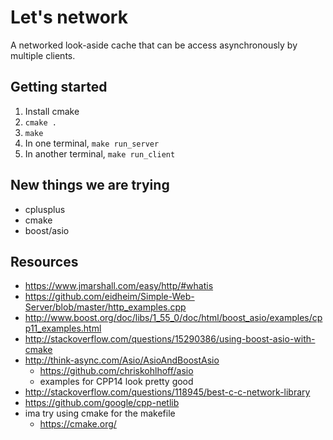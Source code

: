 # Let's network
A networked look-aside cache that can be access asynchronously by multiple clients.

## Getting started
1. Install cmake
2. `cmake .`
3. `make`
4. In one terminal, `make run_server`
5. In another terminal, `make run_client`

## New things we are trying
- cplusplus
- cmake
- boost/asio

## Resources
- https://www.jmarshall.com/easy/http/#whatis
- https://github.com/eidheim/Simple-Web-Server/blob/master/http_examples.cpp
- http://www.boost.org/doc/libs/1_55_0/doc/html/boost_asio/examples/cpp11_examples.html
- http://stackoverflow.com/questions/15290386/using-boost-asio-with-cmake
- http://think-async.com/Asio/AsioAndBoostAsio
    - https://github.com/chriskohlhoff/asio
    - examples for CPP14 look pretty good
- http://stackoverflow.com/questions/118945/best-c-c-network-library
- https://github.com/google/cpp-netlib
- ima try using cmake for the makefile
    - https://cmake.org/
